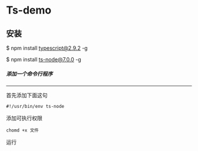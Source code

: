# Ts-demo
安装
---

$ npm install typescript@2.9.2 -g

$ npm install ts-node@7.0.0 -g

##### 添加一个命令行程序

---

首先添加下面这句
```
#!/usr/bin/env ts-node
```
添加可执行权限
```
chomd +x 文件
```
运行

